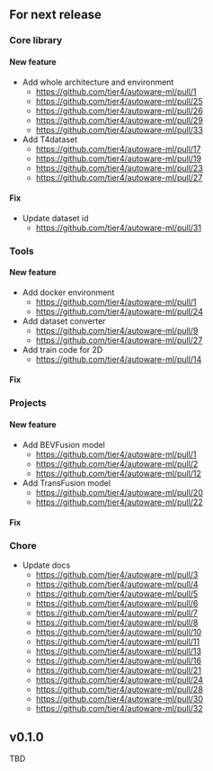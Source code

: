 ## For next release
### Core library
#### New feature

- Add whole architecture and environment
  - https://github.com/tier4/autoware-ml/pull/1
  - https://github.com/tier4/autoware-ml/pull/25
  - https://github.com/tier4/autoware-ml/pull/26
  - https://github.com/tier4/autoware-ml/pull/29
  - https://github.com/tier4/autoware-ml/pull/33
- Add T4dataset
  - https://github.com/tier4/autoware-ml/pull/17
  - https://github.com/tier4/autoware-ml/pull/19
  - https://github.com/tier4/autoware-ml/pull/23
  - https://github.com/tier4/autoware-ml/pull/27

#### Fix

- Update dataset id
  - https://github.com/tier4/autoware-ml/pull/31

### Tools
#### New feature

- Add docker environment
  - https://github.com/tier4/autoware-ml/pull/1
  - https://github.com/tier4/autoware-ml/pull/24
- Add dataset converter
  - https://github.com/tier4/autoware-ml/pull/9
  - https://github.com/tier4/autoware-ml/pull/27
- Add train code for 2D
  - https://github.com/tier4/autoware-ml/pull/14

#### Fix

### Projects
#### New feature

- Add BEVFusion model
  - https://github.com/tier4/autoware-ml/pull/1
  - https://github.com/tier4/autoware-ml/pull/2
  - https://github.com/tier4/autoware-ml/pull/12
- Add TransFusion model
  - https://github.com/tier4/autoware-ml/pull/20
  - https://github.com/tier4/autoware-ml/pull/22

#### Fix

### Chore

- Update docs
  - https://github.com/tier4/autoware-ml/pull/3
  - https://github.com/tier4/autoware-ml/pull/4
  - https://github.com/tier4/autoware-ml/pull/5
  - https://github.com/tier4/autoware-ml/pull/6
  - https://github.com/tier4/autoware-ml/pull/7
  - https://github.com/tier4/autoware-ml/pull/8
  - https://github.com/tier4/autoware-ml/pull/10
  - https://github.com/tier4/autoware-ml/pull/11
  - https://github.com/tier4/autoware-ml/pull/13
  - https://github.com/tier4/autoware-ml/pull/16
  - https://github.com/tier4/autoware-ml/pull/21
  - https://github.com/tier4/autoware-ml/pull/24
  - https://github.com/tier4/autoware-ml/pull/28
  - https://github.com/tier4/autoware-ml/pull/30
  - https://github.com/tier4/autoware-ml/pull/32

## v0.1.0

TBD
